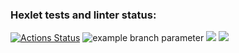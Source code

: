 ### Hexlet tests and linter status:
[![Actions Status](https://github.com/Shaiko-Vitaliy/java-project-72/workflows/hexlet-check/badge.svg)](https://github.com/Shaiko-Vitaliy/java-project-72/actions)
![example branch parameter](https://github.com/Shaiko-Vitaliy/java-project-72/actions/workflows/hexlet-check.yml/badge.svg?event=push)
<a href="https://codeclimate.com/github/Shaiko-Vitaliy/java-project-72/maintainability"><img src="https://api.codeclimate.com/v1/badges/7c9c73873f29815ecb52/maintainability" /></a>
<a href="https://codeclimate.com/github/Shaiko-Vitaliy/java-project-72/test_coverage"><img src="https://api.codeclimate.com/v1/badges/7c9c73873f29815ecb52/test_coverage" /></a>
